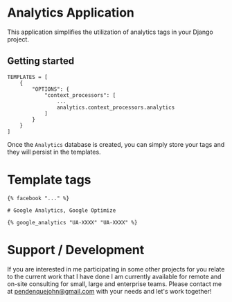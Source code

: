# Analytics Application

This application simplifies the utilization of analytics tags in your Django project.

## Getting started

```
TEMPLATES = [
    {
        "OPTIONS": {
            "context_processors": [
                ...
                analytics.context_processors.analytics
            ]
        }
    }
]
```

Once the `Analytics` database is created, you can simply store your tags and they will persist in the templates.

# Template tags

```
{% facebook "..." %}

# Google Analytics, Google Optimize

{% google_analytics "UA-XXXX" "UA-XXXX" %}
```

# Support / Development

If you are interested in me participating in some other projects for you relate to the current work that I have done I am currently available for remote and on-site consulting for small, large and enterprise teams. Please contact me at pendenquejohn@gmail.com with your needs and let's work together!
